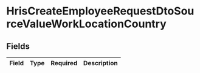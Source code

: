# HrisCreateEmployeeRequestDtoSourceValueWorkLocationCountry


## Fields

| Field       | Type        | Required    | Description |
| ----------- | ----------- | ----------- | ----------- |